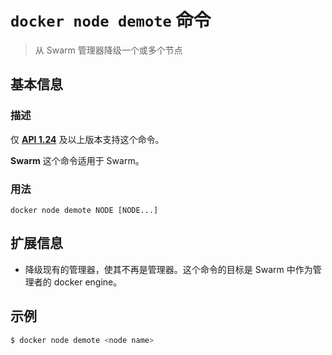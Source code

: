 # `docker node demote` 命令

> 从 Swarm 管理器降级一个或多个节点

## 基本信息

### 描述

仅 [**API 1.24**](https://docs.docker.com/engine/api/v1.30/) 及以上版本支持这个命令。

**Swarm** 这个命令适用于 Swarm。

### 用法

```
docker node demote NODE [NODE...]
```

## 扩展信息

- 降级现有的管理器，使其不再是管理器。这个命令的目标是 Swarm 中作为管理者的 docker engine。

## 示例

```bash
$ docker node demote <node name>
```

